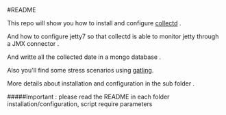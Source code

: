 #README

This repo will show you how to install and configure [collectd](http://collectd.org/) . 

And how to configure jetty7 so that collectd is able to monitor
jetty through a JMX connector . 

And writte all the collected date in a mongo database .

Also you'll find some stress scenarios using [gatling](https://github.com/robinmonjo/sensapp_gatling_scenarios).

More details about installation and configuration in the sub folder .


#####Important : please read the README in each folder installation/configuration, script require parameters




